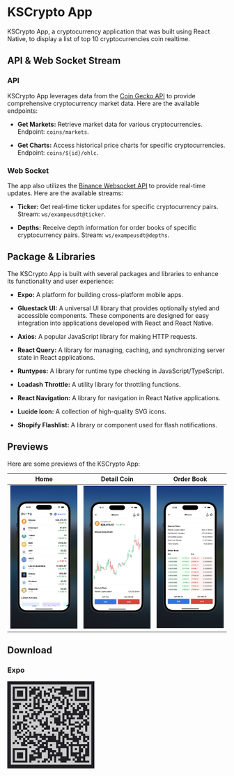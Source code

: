 # KSCrypto App

KSCrypto App, a cryptocurrency application that was built using React Native, to display a list of top 10 cryptocurrencies coin realtime.

## API & Web Socket Stream

### API
KSCrypto App leverages data from the [Coin Gecko API](https://www.coingecko.com/en/api/documentation) to provide comprehensive cryptocurrency market data. Here are the available endpoints:

- **Get Markets:** Retrieve market data for various cryptocurrencies. Endpoint: `coins/markets`.

- **Get Charts:** Access historical price charts for specific cryptocurrencies. Endpoint: `coins/${id}/ohlc`.

### Web Socket
The app also utilizes the [Binance Websocket API](https://binance-docs.github.io/apidocs/spot/en/#websocket-market-streams) to provide real-time updates. Here are the available streams:

- **Ticker:** Get real-time ticker updates for specific cryptocurrency pairs. Stream: `ws/exampeusdt@ticker`.

- **Depths:** Receive depth information for order books of specific cryptocurrency pairs. Stream: `ws/exampeusdt@depths`.

## Package & Libraries
The KSCrypto App is built with several packages and libraries to enhance its functionality and user experience:

- **Expo:** A platform for building cross-platform mobile apps.

- **Gluestack UI:** A universal UI library that provides optionally styled and accessible components. These components are designed for easy integration into applications developed with React and React Native.

- **Axios:** A popular JavaScript library for making HTTP requests.

- **React Query:** A library for managing, caching, and synchronizing server state in React applications.

- **Runtypes:** A library for runtime type checking in JavaScript/TypeScript.

- **Loadash Throttle:** A utility library for throttling functions.

- **React Navigation:** A library for navigation in React Native applications.

- **Lucide Icon:** A collection of high-quality SVG icons.

- **Shopify Flashlist:** A library or component used for flash notifications.

## Previews
Here are some previews of the KSCrypto App:

| Home | Detail Coin | Order Book |
|---|---|---|
| ![Home Page](screenshots/ss1.png) | ![Detail Coin Page](screenshots/ss2.png)  | ![Order Book Page](screenshots/ss3.png)  |

## Download
### Expo
<img src="screenshots/download-qr.png"  width="200px" height="200px">

